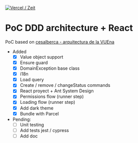 [![Vercel / Zeit](https://badgen.net/badge/icon/vercel?icon=zeit&label)](https://react-ddd-architecture.now.sh/)

# PoC DDD architecture + React

PoC based on [cesalberca - arquitectura de la VUEna](https://github.com/cesalberca/arquitectura-de-la-vue-na)

- Added
  - [x] Value object support
  - [x] Ensure guard
  - [x] DomainException base class
  - [x] i18n
  - [x] Load query
  - [x] Create / remove / changeStatus commands
  - [x] React proyect + Ant System Design
  - [x] Permissions flow (runner step)
  - [x] Loading flow (runner step)
  - [x] Add dark theme
  - [x] Bundle with Parcel
- Pending:
  - [ ] Unit testing
  - [ ] Add tests jest / cypress
  - [ ] Add doc
